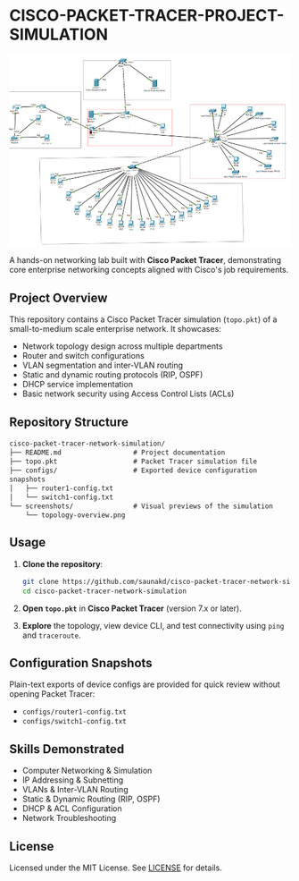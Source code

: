 # CISCO-PACKET-TRACER-PROJECT-SIMULATION

![Topology Preview](https://github.com/saunakd/CISCO-PACKET-TRACER-PROJECT-SIMULATION/blob/main/Screenshot%202025-05-29%20151916.png)

A hands-on networking lab built with **Cisco Packet Tracer**, demonstrating core enterprise networking concepts aligned with Cisco's job requirements.

## Project Overview

This repository contains a Cisco Packet Tracer simulation (`topo.pkt`) of a small-to-medium scale enterprise network. It showcases:

* Network topology design across multiple departments
* Router and switch configurations
* VLAN segmentation and inter-VLAN routing
* Static and dynamic routing protocols (RIP, OSPF)
* DHCP service implementation
* Basic network security using Access Control Lists (ACLs)

## Repository Structure

```
cisco-packet-tracer-network-simulation/
├── README.md                  # Project documentation
├── topo.pkt                   # Packet Tracer simulation file
├── configs/                   # Exported device configuration snapshots
│   ├── router1-config.txt
│   └── switch1-config.txt
└── screenshots/               # Visual previews of the simulation
    └── topology-overview.png
```

## Usage

1. **Clone the repository**:

   ```bash
   git clone https://github.com/saunakd/cisco-packet-tracer-network-simulation.git
   cd cisco-packet-tracer-network-simulation
   ```
2. **Open `topo.pkt`** in **Cisco Packet Tracer** (version 7.x or later).
3. **Explore** the topology, view device CLI, and test connectivity using `ping` and `traceroute`.

## Configuration Snapshots

Plain-text exports of device configs are provided for quick review without opening Packet Tracer:

* `configs/router1-config.txt`
* `configs/switch1-config.txt`

## Skills Demonstrated

* Computer Networking & Simulation
* IP Addressing & Subnetting
* VLANs & Inter-VLAN Routing
* Static & Dynamic Routing (RIP, OSPF)
* DHCP & ACL Configuration
* Network Troubleshooting

## License

Licensed under the MIT License. See [LICENSE](LICENSE.md) for details.
